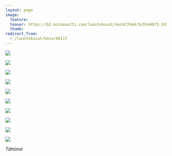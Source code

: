 ```yaml
---
layout: page
image:
  feature:
  teaser: https://b2.minimuutti.com/luontokuvat/kes%C3%A4/9/DS44873-245px.jpg
  thumb:
redirect_from:
  - /luontokuvat/kesa/00117
---
```


![](https://b2.minimuutti.com/luontokuvat/kes%C3%A4/9/DS44789-800px.jpg)

![](https://b2.minimuutti.com/luontokuvat/kes%C3%A4/9/DS44799-800px.jpg)

![](https://b2.minimuutti.com/luontokuvat/kes%C3%A4/9/DS44817-800px.jpg)

![](https://b2.minimuutti.com/luontokuvat/kes%C3%A4/9/DS44873-800px.jpg)

![](https://b2.minimuutti.com/luontokuvat/kes%C3%A4/9/DS44887-800px.jpg)

![](https://b2.minimuutti.com/luontokuvat/kes%C3%A4/9/DS44890-800px.jpg)

![](https://b2.minimuutti.com/luontokuvat/kes%C3%A4/9/DS44911-800px.jpg)

![](https://b2.minimuutti.com/luontokuvat/kes%C3%A4/9/DS44916-800px.jpg)

![](https://b2.minimuutti.com/luontokuvat/kes%C3%A4/9/DS44853-800px.jpg)

![](https://b2.minimuutti.com/luontokuvat/kes%C3%A4/9/DS44875-800px.jpg)

*Tähtimö*
